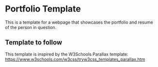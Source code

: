 # Portfolio Template

This is a template for a webpage that showcases the portfolio and resume of the person in question.

## Template to follow

This template is inspired by the W3Schools Parallax template: https://www.w3schools.com/w3css/tryw3css_templates_parallax.htm
